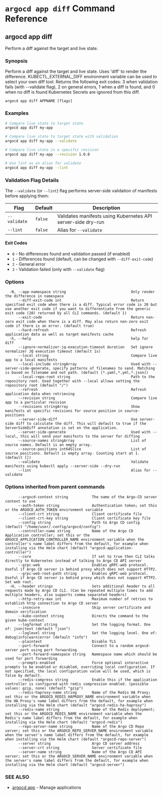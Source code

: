 # `argocd app diff` Command Reference

## argocd app diff

Perform a diff against the target and live state.

### Synopsis

Perform a diff against the target and live state.
Uses 'diff' to render the difference. KUBECTL_EXTERNAL_DIFF environment variable can be used to select your own diff tool.
Returns the following exit codes: 3 when validation fails (with --validate flag), 2 on general errors, 1 when a diff is found, and 0 when no diff is found
Kubernetes Secrets are ignored from this diff.

```
argocd app diff APPNAME [flags]
```

### Examples

```bash
# Compare live state to target state
argocd app diff my-app

# Compare live state to target state with validation
argocd app diff my-app --validate

# Compare live state in a specific revision
argocd app diff my-app --revision 1.0.0

# Use lint as an alias for validate
argocd app diff my-app --lint
```

### Validation Flag Details

The `--validate` (or `--lint`) flag performs server-side validation of manifests before applying them:

| Flag | Default | Description |
|------|---------|-------------|
| `--validate` | `false` | Validates manifests using Kubernetes API server-side dry-run |
| `--lint` | `false` | Alias for `--validate` |

#### Exit Codes

- `0` - No differences found and validation passed (if enabled)
- `1` - Differences found (default, can be changed with `--diff-exit-code`)
- `2` - General error
- `3` - Validation failed (only with `--validate` flag)

### Options

```
  -N, --app-namespace string                              Only render the difference in namespace
      --diff-exit-code int                                Return specified exit code when there is a diff. Typical error code is 20 but use another exit code if you want to differentiate from the generic exit code (20) returned by all CLI commands. (default 1)
      --exit-code                                         Return non-zero exit code when there is a diff. May also return non-zero exit code if there is an error. (default true)
      --hard-refresh                                      Refresh application data as well as target manifests cache
  -h, --help                                              help for diff
      --ignore-normalizer-jq-execution-timeout duration   Set ignore normalizer JQ execution timeout (default 1s)
      --local string                                      Compare live app to a local manifests
      --local-include stringArray                         Used with --server-side-generate, specify patterns of filenames to send. Matching is based on filename and not path. (default [*.yaml,*.yml,*.json])
      --local-repo-root string                            Path to the repository root. Used together with --local allows setting the repository root (default "/")
      --refresh                                           Refresh application data when retrieving
      --revision string                                   Compare live app to a particular revision
      --revisions stringArray                             Show manifests at specific revisions for source position in source-positions
      --server-side-diff                                  Use server-side diff to calculate the diff. This will default to true if the ServerSideDiff annotation is set on the application.
      --server-side-generate                              Used with --local, this will send your manifests to the server for diffing
      --source-names stringArray                          List of source names. Default is an empty array.
      --source-positions int64Slice                       List of source positions. Default is empty array. Counting start at 1. (default [])
      --validate                                          Validate manifests using kubectl apply --server-side --dry-run
      --lint                                              Alias for --validate
```

### Options inherited from parent commands

```
      --argocd-context string           The name of the Argo-CD server context to use
      --auth-token string               Authentication token; set this or the ARGOCD_AUTH_TOKEN environment variable
      --client-crt string               Client certificate file
      --client-crt-key string           Client certificate key file
      --config string                   Path to Argo CD config (default "/home/user/.config/argocd/config")
      --controller-name string          Name of the Argo CD Application controller; set this or the ARGOCD_APPLICATION_CONTROLLER_NAME environment variable when the controller's name label differs from the default, for example when installing via the Helm chart (default "argocd-application-controller")
      --core                            If set to true then CLI talks directly to Kubernetes instead of talking to Argo CD API server
      --grpc-web                        Enables gRPC-web protocol. Useful if Argo CD server is behind proxy which does not support HTTP2.
      --grpc-web-root-path string       Enables gRPC-web protocol. Useful if Argo CD server is behind proxy which does not support HTTP2. Set web root.
  -H, --header strings                  Sets additional header to all requests made by Argo CD CLI. (Can be repeated multiple times to add multiple headers, also supports comma separated headers)
      --http-retry-max int              Maximum number of retries to establish http connection to Argo CD server
      --insecure                        Skip server certificate and domain verification
      --kube-context string             Directs the command to the given kube-context
      --logformat string                Set the logging format. One of: json|text (default "json")
      --loglevel string                 Set the logging level. One of: debug|info|warn|error (default "info")
      --plaintext                       Disable TLS
      --port-forward                    Connect to a random argocd-server port using port forwarding
      --port-forward-namespace string   Namespace name which should be used for port forwarding
      --prompts-enabled                 Force optional interactive prompts to be enabled or disabled, overriding local configuration. If not specified, the local configuration value will be used, which is false by default.
      --redis-compress string           Enable this if the application controller is configured with redis compression enabled. (possible values: gzip, none) (default "gzip")
      --redis-haproxy-name string       Name of the Redis HA Proxy; set this or the ARGOCD_REDIS_HAPROXY_NAME environment variable when the HA Proxy's name label differs from the default, for example when installing via the Helm chart (default "argocd-redis-ha-haproxy")
      --redis-name string               Name of the Redis deployment; set this or the ARGOCD_REDIS_NAME environment variable when the Redis's name label differs from the default, for example when installing via the Helm chart (default "argocd-redis")
      --repo-server-name string         Name of the Argo CD Repo server; set this or the ARGOCD_REPO_SERVER_NAME environment variable when the server's name label differs from the default, for example when installing via the Helm chart (default "argocd-repo-server")
      --server string                   Argo CD server address
      --server-crt string               Server certificate file
      --server-name string              Name of the Argo CD API server; set this or the ARGOCD_SERVER_NAME environment variable when the server's name label differs from the default, for example when installing via the Helm chart (default "argocd-server")
```

### SEE ALSO

* [argocd app](argocd_app.md)	 - Manage applications

